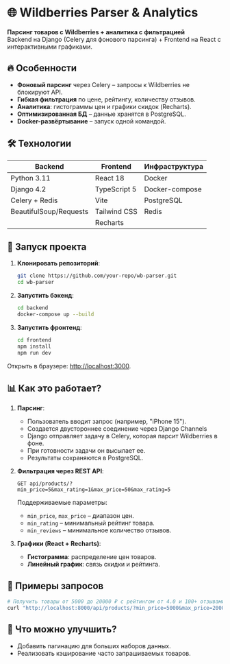 


# 🌐 Wildberries Parser & Analytics  

**Парсинг товаров с Wildberries + аналитика с фильтрацией**  
Backend на Django (Celery для фонового парсинга) + Frontend на React с интерактивными графиками.  



## 🔥 Особенности  
- **Фоновый парсинг** через Celery – запросы к Wildberries не блокируют API.  
- **Гибкая фильтрация** по цене, рейтингу, количеству отзывов.  
- **Аналитика**: гистограммы цен и графики скидок (Recharts).  
- **Оптимизированная БД** – данные хранятся в PostgreSQL.  
- **Docker-развёртывание** – запуск одной командой.  

## 🛠 Технологии  
| Backend               | Frontend           | Инфраструктура       |  
|-----------------------|--------------------|----------------------|  
| Python 3.11           | React 18           | Docker               |  
| Django 4.2           | TypeScript 5       | Docker-compose       |  
| Celery + Redis        | Vite               | PostgreSQL           |  
| BeautifulSoup/Requests| Tailwind CSS       | Redis                |  
|                       | Recharts           |                      |  

## 🚀 Запуск проекта  
1. **Клонировать репозиторий**:  
   ```bash  
   git clone https://github.com/your-repo/wb-parser.git  
   cd wb-parser  
   ```  

2. **Запустить бэкенд**:  
   ```bash  
   cd backend  
   docker-compose up --build  
   ```  

3. **Запустить фронтенд**:  
   ```bash  
   cd frontend  
   npm install  
   npm run dev  
   ```  

Открыть в браузере: [http://localhost:3000](http://localhost:8000).  

## 📊 Как это работает?  
1. **Парсинг**:  
   - Пользователь вводит запрос (например, "iPhone 15").
   - Создается двустороннее соединение через Django Channels
   - Django отправляет задачу в Celery, которая парсит Wildberries в фоне.
   - При готовности задачи он высылает ее.
   - Результаты сохраняются в PostgreSQL.  

2. **Фильтрация через REST API**:  
   ```http  
   GET api/products/?min_price=5&max_rating=1&max_price=50&max_rating=5
   ```  
   Поддерживаемые параметры:  
   - `min_price`, `max_price` – диапазон цен.  
   - `min_rating` – минимальный рейтинг товара.  
   - `min_reviews` – минимальное количество отзывов.  

3. **Графики (React + Recharts)**:  
   - **Гистограмма**: распределение цен товаров.  
   - **Линейный график**: связь скидки и рейтинга.  

## 📌 Примеры запросов  
```bash  
# Получить товары от 5000 до 20000 ₽ с рейтингом от 4.0 и 100+ отзывами  
curl "http://localhost:8000/api/products/?min_price=5000&max_price=20000&min_rating=4&min_reviews=100"  
```  

## 🔮 Что можно улучшить?  
- Добавить пагинацию для больших наборов данных.  
- Реализовать кэширование часто запрашиваемых товаров.  
